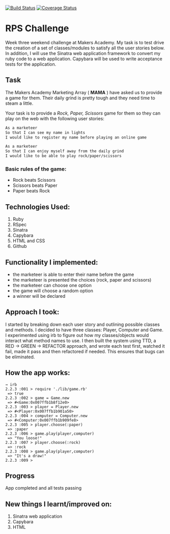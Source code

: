 [![Build Status](https://travis-ci.org/catherinestevenson/rps-challenge.svg?branch=master)](https://travis-ci.org/catherinestevenson/rps-challenge)  [![Coverage Status](https://coveralls.io/repos/catherinestevenson/rps-challenge/badge.svg?branch=master&service=github)](https://coveralls.io/github/catherinestevenson/rps-challenge?branch=master)

# RPS Challenge

Week three weekend challenge at Makers Academy. My task is to test drive the creation of a set of classes/modules to satisfy all the user stories below. In addition, I will use the Sinatra web application framework to convert my ruby code to a web application. Capybara will be used to write acceptance tests for the application.

## Task

The Makers Academy Marketing Array ( **MAMA** ) have asked us to provide a game for them. Their daily grind is pretty tough and they need time to steam a little.

Your task is to provide a _Rock, Paper, Scissors_ game for them so they can play on the web with the following user stories:

```sh
As a marketeer
So that I can see my name in lights
I would like to register my name before playing an online game

As a marketeer
So that I can enjoy myself away from the daily grind
I would like to be able to play rock/paper/scissors
```

### Basic rules of the game:

- Rock beats Scissors
- Scissors beats Paper
- Paper beats Rock

## Technologies Used:

1. Ruby
2. RSpec
3. Sinatra
4. Capybara
5. HTML and CSS
3. Github

## Functionality I implemented:

- the marketeer is able to enter their name before the game
- the marketeer is presented the choices (rock, paper and scissors)
- the marketeer can choose one option
- the game will choose a random option
- a winner will be declared

## Approach I took:

I started by breaking down each user story and outlining possible classes and methods. I decided to have three classes: Player, Computer and Game. I experimented using irb to figure out how my classes/objects would interact what method names to use. I then built the system using TTD, a RED -> GREEN -> REFACTOR approach, and wrote each test first, watched it fail, made it pass and then refactored if needed. This ensures that bugs can be eliminated.

## How the app works:

```
→ irb
2.2.3 :001 > require './lib/game.rb'
 => true
2.2.3 :002 > game = Game.new
 => #<Game:0x007ffb1b8f12e0>
2.2.3 :003 > player = Player.new
 => #<Player:0x007ffb1b901a50>
2.2.3 :004 > computer = Computer.new
 => #<Computer:0x007ffb1b909fe8>
2.2.3 :005 > player.choose(:paper)
 => :paper
2.2.3 :006 > game.play(player,computer)
 => "You loose!"
2.2.3 :007 > player.choose(:rock)
 => :rock
2.2.3 :008 > game.play(player,computer)
 => "It's a draw!"
2.2.3 :009 >
```

## Progress

App completed and all tests passing

## New things I learnt/improved on:

1. Sinatra web application
2. Capybara
3. HTML
